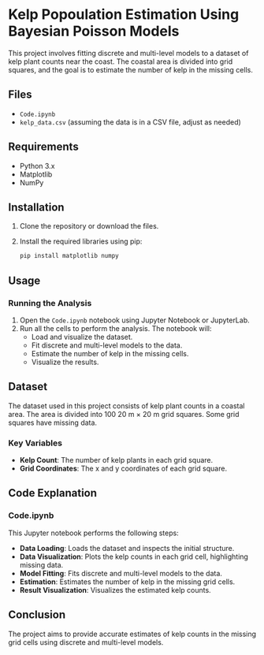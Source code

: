 # Kelp Popoulation Estimation Using Bayesian Poisson Models

This project involves fitting discrete and multi-level models to a dataset of kelp plant counts near the coast. The coastal area is divided into grid squares, and the goal is to estimate the number of kelp in the missing cells.

## Files

- `Code.ipynb`
- `kelp_data.csv` (assuming the data is in a CSV file, adjust as needed)

## Requirements

- Python 3.x
- Matplotlib
- NumPy

## Installation

1. Clone the repository or download the files.
2. Install the required libraries using pip:

    ```sh
    pip install matplotlib numpy
    ```

## Usage

### Running the Analysis

1. Open the `Code.ipynb` notebook using Jupyter Notebook or JupyterLab.
2. Run all the cells to perform the analysis. The notebook will:
    - Load and visualize the dataset.
    - Fit discrete and multi-level models to the data.
    - Estimate the number of kelp in the missing cells.
    - Visualize the results.

## Dataset

The dataset used in this project consists of kelp plant counts in a coastal area. The area is divided into 100 20 m × 20 m grid squares. Some grid squares have missing data.

### Key Variables

- **Kelp Count**: The number of kelp plants in each grid square.
- **Grid Coordinates**: The x and y coordinates of each grid square.

## Code Explanation

### Code.ipynb

This Jupyter notebook performs the following steps:

- **Data Loading**: Loads the dataset and inspects the initial structure.
- **Data Visualization**: Plots the kelp counts in each grid cell, highlighting missing data.
- **Model Fitting**: Fits discrete and multi-level models to the data.
- **Estimation**: Estimates the number of kelp in the missing grid cells.
- **Result Visualization**: Visualizes the estimated kelp counts.

## Conclusion

The project aims to provide accurate estimates of kelp counts in the missing grid cells using discrete and multi-level models.
